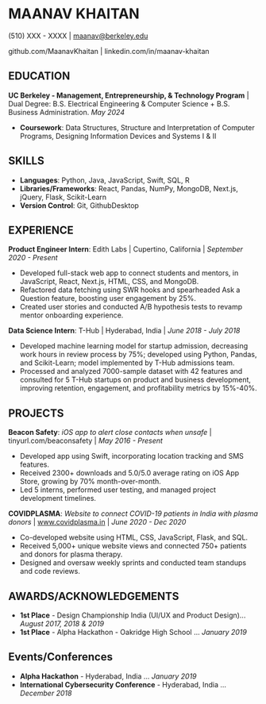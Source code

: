 # MAANAV KHAITAN

(510) XXX - XXXX | maanav@berkeley.edu

github.com/MaanavKhaitan | linkedin.com/in/maanav-khaitan

## EDUCATION
**UC Berkeley - Management, Entrepreneurship, & Technology Program** | Dual Degree: B.S. Electrical Engineering & Computer Science + B.S. Business Administration. *May 2024*
* **Coursework**: Data Structures, Structure and Interpretation of Computer Programs, Designing Information Devices and Systems I & II

## SKILLS
* **Languages**: Python, Java, JavaScript, Swift, SQL, R
* **Libraries/Frameworks**: React, Pandas, NumPy, MongoDB, Next.js, jQuery, Flask, Scikit-Learn
* **Version Control**: Git, GithubDesktop

## EXPERIENCE
**Product Engineer Intern**: Edith Labs | Cupertino, California | *September 2020 - Present*
* Developed full-stack web app to connect students and mentors, in JavaScript, React, Next.js, HTML, CSS, and MongoDB.
* Refactored data fetching using SWR hooks and spearheaded Ask a Question feature, boosting user engagement by 25%.
* Created user stories and conducted A/B hypothesis tests to revamp mentor onboarding experience.

**Data Science Intern**: T-Hub | Hyderabad, India | *June 2018 - July 2018*
* Developed machine learning model for startup admission, decreasing work hours in review process by 75%; developed using Python, Pandas, and Scikit-Learn; model implemented by T-Hub admissions team. 
* Processed and analyzed 7000-sample dataset with 42 features and consulted for 5 T-Hub startups on product and business development, improving retention, engagement, and profitability metrics by 15%-40%.

## PROJECTS
**Beacon Safety**: *iOS app to alert close contacts when unsafe* | tinyurl.com/beaconsafety | *May 2016 - Present*
* Developed app using Swift, incorporating location tracking and SMS features.
* Received 2300+ downloads and 5.0/5.0 average rating on iOS App Store, growing by 70% month-over-month.
* Led 5 interns, performed user testing, and managed project development timelines.

**COVIDPLASMA**: *Website to connect COVID-19 patients in India with plasma donors* | www.covidplasma.in | *June 2020 - Dec 2020*
* Co-developed website using HTML, CSS, JavaScript, Flask, and SQL.
* Received 5,000+ unique website views and connected 750+ patients and donors for plasma therapy.
* Designed and oversaw weekly sprints and conducted team standups and code reviews.

## AWARDS/ACKNOWLEDGEMENTS
* **1st Place** - Design Championship India (UI/UX and Product Design)... *August 2017, 2018 & 2019*
* **1st Place** - Alpha Hackathon - Oakridge High School ... *January 2019*

## Events/Conferences
* **Alpha Hackathon** - Hyderabad, India ... *January 2019*
* **International Cybersecurity Conference** - Hyderabad, India ... *December 2018*
